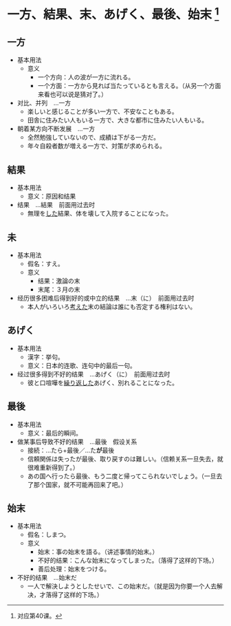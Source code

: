 # 一方、結果、末、あげく、最後、始末 [^title]

## 一方 
- 基本用法
  - 意义
    - 一个方向：人の波が一方に流れる。
    - 一个方面：一方から見れば当たっているとも言える。（从另一个方面来看也可以说是猜对了。）
- 对比、并列　...一方
  - 楽しいと感じることが多い一方で、不安なこともある。
  - 田舎に住みたい人もいる一方で、大きな都市に住みたい人もいる。
- 朝着某方向不断发展　...一方
  - 全然勉強していないので、成績は下がる一方だ。
  - 年々自殺者数が増える一方で、対策が求められる。

## 結果 
- 基本用法
  - 意义：原因和结果
- 结果　...結果　前面用过去时
  - 無理を<u>した</u>結果、体を壊して入院することになった。

## 未
- 基本用法
  - 假名：すえ。
  - 意义
    - 结果：激論の末
    - 末尾：３月の末
- 经历很多困难后得到好的或中立的结果　...末（に）　前面用过去时
  - 本人がいろいろ<u>考えた</u>末の結論は誰にも否定する権利はない。

## あげく
- 基本用法
  - 漢字：挙句。
  - 意义：日本的连歌、连句中的最后一句。
- 经过很多得到不好的结果　...あげく（に）　前面用过去时
  - 彼と口喧嘩を<u>繰り返した</u>あげく、別れることになった。

## 最後 
- 基本用法
  - 意义：最后的瞬间。
- 做某事后导致不好的结果　...最後　假设关系
  - 接続：...たら+最後／...た**が**最後
  - 信頼関係は失ったが最後、取り戻すのは難しい。（信赖关系一旦失去，就很难重新得到了。）
  - あの国へ行ったら最後、もう二度と帰ってこられないでしょう。（一旦去了那个国家，就不可能再回来了吧。）

## 始末 
- 基本用法
  - 假名：しまつ。
  - 意义
    - 始末：事の始末を語る。（讲述事情的始末。）
    - 不好的结果：こんな始末になってしまった。（落得了这样的下场。）
    - 善后处理：始末をつける。
- 不好的结果　...始末だ
  - 一人で解決しようとしたせいで、この始末だ。（就是因为你要一个人去解决，才落得了这样的下场。）


[^title]: 对应第40课。


